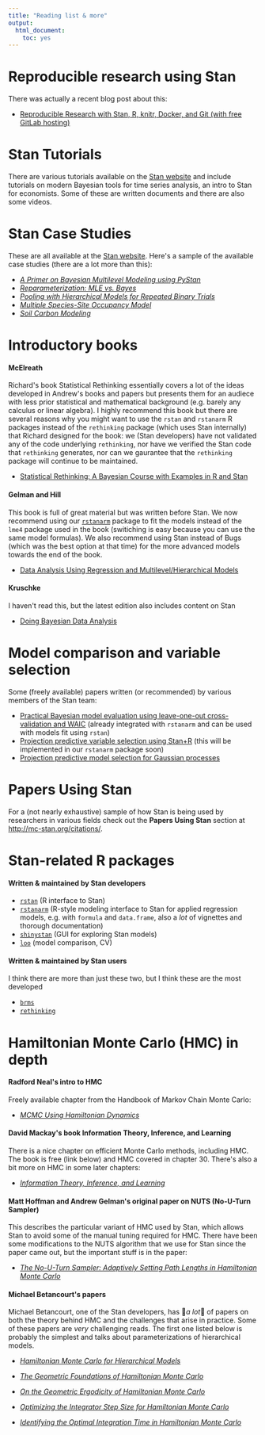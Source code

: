 ```yaml
---
title: "Reading list & more"
output: 
  html_document: 
    toc: yes
---
```



# Reproducible research using Stan

There was actually a recent blog post about this: 

* [Reproducible Research with Stan, R, knitr, Docker, and Git (with free GitLab hosting)](http://andrewgelman.com/2016/07/07/reproducible-research-with-stan-and-docker-with-free-gitlab-hosting/)

# Stan Tutorials

There are various tutorials available on the [Stan website](http://mc-stan.org/documentation)
and include tutorials on modern Bayesian tools for time series analysis, 
an intro to Stan for economists. Some of these are written documents and 
there are also some videos.

# Stan Case Studies

These are all available at the [Stan website](http://mc-stan.org/documentation/case-studies.html). Here's a sample
of the available case studies (there are a lot more than this):

* [_A Primer on Bayesian Multilevel Modeling using PyStan_](http://mc-stan.org/documentation/case-studies/radon.html)
* [_Reparameterization: MLE vs. Bayes_](http://mc-stan.org/documentation/case-studies/mle-params.html)
* [_Pooling with Hierarchical Models for Repeated Binary Trials_](http://mc-stan.org/documentation/case-studies/pool-binary-trials.html)
* [_Multiple Species-Site Occupancy Model_](http://mc-stan.org/documentation/case-studies/dorazio-royle-occupancy.html)
* [_Soil Carbon Modeling_](http://mc-stan.org/documentation/case-studies/soil-knit.html)


# Introductory books

#### McElreath

Richard's book Statistical Rethinking essentially covers a lot of the ideas 
developed in Andrew's books and papers but presents them for an audiece with 
less prior statistical and mathematical background (e.g. barely any calculus or 
linear algebra). I highly recommend this book but there are 
several reasons why you might want to use the `rstan` and `rstanarm` R packages 
instead of the `rethinking` package (which uses Stan internally) that Richard
designed for the book: we (Stan developers) have not validated any of the code
underlying `rethinking`, nor have we verified the Stan code that `rethinking`
generates, nor can we gaurantee that the `rethinking` package will continue to
be maintained.

* [Statistical Rethinking: A Bayesian Course with Examples in R and
Stan](http://xcelab.net/rm/statistical-rethinking/)

#### Gelman and Hill

This book is full of great material but was written before Stan. We now 
recommend using our [`rstanarm`](http://mc-stan.org/interfaces/rstanarm) package
to fit the models instead of the `lme4` package used in the book (switiching is 
easy because you can use the same model formulas). We also recommend using Stan 
instead of Bugs (which was the best option at that time) for the more advanced
models towards the end of the book.

* [Data Analysis Using Regression and Multilevel/Hierarchical Models](http://www.stat.columbia.edu/~gelman/arm/)

#### Kruschke

I haven't read this, but the latest edition also includes content on Stan

* [Doing Bayesian Data Analysis](https://sites.google.com/site/doingbayesiandataanalysis/)



# Model comparison and variable selection

Some (freely available) papers written (or recommended) by various members of
the Stan team:

* [Practical Bayesian model evaluation using leave-one-out cross-validation and WAIC](http://arxiv.org/abs/1507.04544) (already integrated with `rstanarm` and
can be used with models fit using `rstan`)
* [Projection predictive variable selection using Stan+R](http://arxiv.org/abs/1508.02502) (this will be implemented in our 
`rstanarm` package soon)
* [Projection predictive model selection for Gaussian processes](http://arxiv.org/abs/1510.04813)

# Papers Using Stan

For a (not nearly exhaustive) sample of how Stan is being used by researchers 
in various fields check out the **Papers Using Stan** section at http://mc-stan.org/citations/. 


# Stan-related R packages

#### Written & maintained by Stan developers
* [`rstan`](http://mc-stan.org/interfaces/rstan.html) (R interface to Stan)
* [`rstanarm`](http://mc-stan.org/interfaces/rstanarm.html) (R-style modeling 
interface to Stan for applied regression models, e.g. with `formula` and `data.frame`, also a _lot_ of vignettes and thorough documentation)
* [`shinystan`](http://mc-stan.org/interfaces/shinystan.html) (GUI for exploring Stan models)
* [`loo`](http://mc-stan.org/interfaces/loo.html) (model comparison, CV)

#### Written & maintained by Stan users
I think there are more than just these two, but I think these are the most developed

* [`brms`](https://github.com/paul-buerkner/brms)
* [`rethinking`](https://github.com/rmcelreath/rethinking)


# Hamiltonian Monte Carlo (HMC) in depth

#### Radford Neal's intro to HMC

Freely available chapter from the Handbook of Markov Chain Monte Carlo: 

* [_MCMC Using Hamiltonian Dynamics_](http://www.mcmchandbook.net/HandbookChapter5.pdf)

#### David Mackay's book Information Theory, Inference, and Learning 

There is a nice chapter on efficient Monte Carlo methods, including HMC. The
book is free (link below) and HMC covered in chapter 30. There's also a bit more
on HMC in some later chapters:

* [_Information Theory, Inference, and Learning_](http://www.inference.phy.cam.ac.uk/itila/book.html)

#### Matt Hoffman and Andrew Gelman's original paper on NUTS (No-U-Turn Sampler)

This describes the particular variant of HMC used by Stan, which allows Stan to
avoid some of the manual tuning required for HMC. There have been some
modifications to the NUTS algorithm that we use for Stan since the paper came
out, but the important stuff is in the paper:

* [_The No-U-Turn Sampler: Adaptively Setting Path Lengths in Hamiltonian Monte Carlo_](http://www.stat.columbia.edu/~gelman/research/published/nuts.pdf)

#### Michael Betancourt's papers

Michael Betancourt, one of the Stan developers, has _a lot_ of papers on both 
the theory behind HMC and the challenges that arise in practice. Some of these 
papers are _very_ challenging reads. The first one listed below is probably 
the simplest and talks about parameterizations of hierarchical models.

* [_Hamiltonian Monte Carlo for Hierarchical Models_](http://arxiv.org/abs/1312.0906)

* [_The Geometric Foundations of Hamiltonian Monte Carlo_](http://arxiv.org/abs/1410.5110)

* [_On the Geometric Ergodicity of Hamiltonian Monte Carlo_](http://arxiv.org/abs/1601.08057)

* [_Optimizing the Integrator Step Size for Hamiltonian Monte Carlo_](http://arxiv.org/abs/1411.6669)

* [_Identifying the Optimal Integration Time in Hamiltonian Monte Carlo_](http://arxiv.org/abs/1601.00225)

